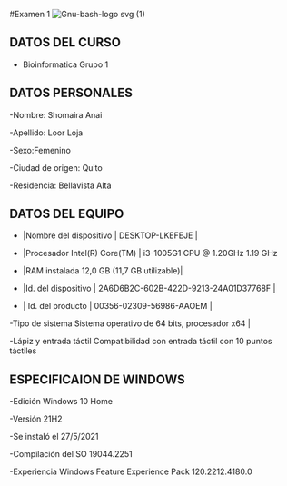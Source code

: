 #Examen 1 
![Gnu-bash-logo svg (1)](https://user-images.githubusercontent.com/117690592/203671465-32990a71-9a31-483d-b8b2-9e464bd99d77.png)

## DATOS DEL CURSO 
- Bioinformatica  Grupo 1 
## DATOS PERSONALES

-Nombre: Shomaira Anai

-Apellido: Loor Loja 

-Sexo:Femenino

-Ciudad de origen: Quito 

-Residencia: Bellavista Alta
## DATOS DEL EQUIPO
- |Nombre del dispositivo |	DESKTOP-LKEFEJE |

- |Procesador	Intel(R) Core(TM) | i3-1005G1 CPU @ 1.20GHz   1.19 GHz 

- |RAM instalada	12,0 GB (11,7 GB utilizable)|

- |Id. del dispositivo |	2A6D6B2C-602B-422D-9213-24A01D37768F |

- | Id. del producto |	00356-02309-56986-AAOEM |

-Tipo de sistema	Sistema operativo de 64 bits, procesador x64 |

-Lápiz y entrada táctil	Compatibilidad con entrada táctil con 10 puntos táctiles
## ESPECIFICAION DE WINDOWS

-Edición	Windows 10 Home

-Versión	21H2

-Se instaló el	‎27/‎5/‎2021

-Compilación del SO	19044.2251

-Experiencia	Windows Feature Experience Pack 120.2212.4180.0

